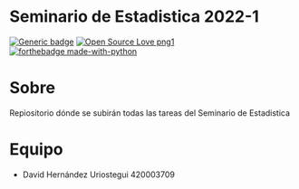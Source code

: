 # Seminario de Estadistica 2022-1
[![Generic badge](https://img.shields.io/badge/version-3.09.10-<COLOR>.svg)](https://shields.io/)
[![Open Source Love png1](https://badges.frapsoft.com/os/v1/open-source.png?v=103)](https://github.com/ellerbrock/open-source-badges/)
[![forthebadge made-with-python](https://forthebadge.com/images/badges/made-with-python.svg)](https://www.python.org/)  	

# Sobre
Repiositorio dónde se subirán todas las tareas del Seminario de Estadistica


# Equipo
- David Hernández Uriostegui 420003709
